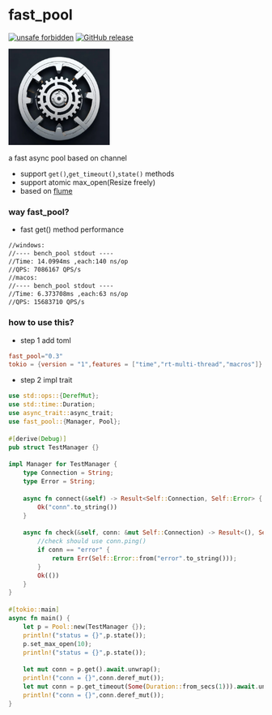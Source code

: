 # fast_pool

[![unsafe forbidden](https://img.shields.io/badge/unsafe-forbidden-success.svg)](https://github.com/rust-secure-code/safety-dance/)
[![GitHub release](https://img.shields.io/github/v/release/rbatis/fast_pool)](https://github.com/rbatis/fast_pool/releases)

<img style="width: 200px;height: 190px;" width="200" height="190" src="https://github.com/rbatis/rbatis/raw/master/logo.png" />

a fast async pool based on channel
* support `get()`,`get_timeout()`,`state()` methods
* support atomic max_open(Resize freely)
* based on [flume](https://crates.io/crates/flume)

### way fast_pool?

* fast get() method performance
```log
//windows:
//---- bench_pool stdout ----
//Time: 14.0994ms ,each:140 ns/op
//QPS: 7086167 QPS/s
//macos:
//---- bench_pool stdout ----
//Time: 6.373708ms ,each:63 ns/op
//QPS: 15683710 QPS/s
```


### how to use this?

* step 1 add toml
```toml
fast_pool="0.3"
tokio = {version = "1",features = ["time","rt-multi-thread","macros"]}
```
* step 2 impl trait
```rust
use std::ops::{DerefMut};
use std::time::Duration;
use async_trait::async_trait;
use fast_pool::{Manager, Pool};

#[derive(Debug)]
pub struct TestManager {}

impl Manager for TestManager {
    type Connection = String;
    type Error = String;

    async fn connect(&self) -> Result<Self::Connection, Self::Error> {
        Ok("conn".to_string())
    }

    async fn check(&self, conn: &mut Self::Connection) -> Result<(), Self::Error> {
        //check should use conn.ping()
        if conn == "error" {
            return Err(Self::Error::from("error".to_string()));
        }
        Ok(())
    }
}

#[tokio::main]
async fn main() {
    let p = Pool::new(TestManager {});
    println!("status = {}",p.state());
    p.set_max_open(10);
    println!("status = {}",p.state());

    let mut conn = p.get().await.unwrap();
    println!("conn = {}",conn.deref_mut());
    let mut conn = p.get_timeout(Some(Duration::from_secs(1))).await.unwrap();
    println!("conn = {}",conn.deref_mut());
}
```
